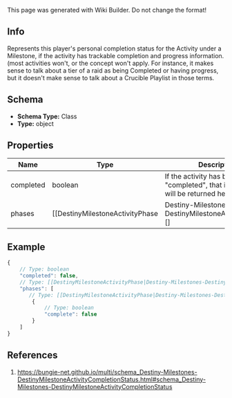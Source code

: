 <span class="wiki-builder">This page was generated with Wiki Builder. Do not change the format!</span>

## Info
Represents this player's personal completion status for the Activity under a Milestone, if the activity has trackable completion and progress information. (most activities won't, or the concept won't apply. For instance, it makes sense to talk about a tier of a raid as being Completed or having progress, but it doesn't make sense to talk about a Crucible Playlist in those terms.

## Schema
* **Schema Type:** Class
* **Type:** object

## Properties
Name | Type | Description
---- | ---- | -----------
completed | boolean | If the activity has been &quot;completed&quot;, that information will be returned here.
phases | [[DestinyMilestoneActivityPhase|Destiny-Milestones-DestinyMilestoneActivityPhase]][] | If the Activity has discrete &quot;phases&quot; that we can track, that info will be here. Otherwise, this value will be NULL. Note that this is a list and not a dictionary: the order implies the ascending order of phases or progression in this activity.

## Example
```javascript
{
    // Type: boolean
    "completed": false,
    // Type: [[DestinyMilestoneActivityPhase|Destiny-Milestones-DestinyMilestoneActivityPhase]][]
    "phases": [
       // Type: [[DestinyMilestoneActivityPhase|Destiny-Milestones-DestinyMilestoneActivityPhase]]
        {
            // Type: boolean
            "complete": false
        }
    ]
}

```

## References
1. https://bungie-net.github.io/multi/schema_Destiny-Milestones-DestinyMilestoneActivityCompletionStatus.html#schema_Destiny-Milestones-DestinyMilestoneActivityCompletionStatus
